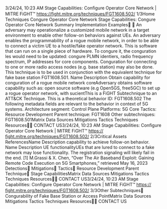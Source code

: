 3/24/24, 10:23 AM Stage Capabilities: Conﬁgure Operator Core Network | MITRE FiGHT™
https://ﬁght.mitre.org/techniques/FGT1608.502/ 1/3Home Techniques Con gure Operator Core Network
Stage Capabilities: Con gure
Operator Core Network
Summary
Implementation Examples󰅂 󰅂
An adversary may operationalize a customized mobile
network in a target environment to enable other follow-on
behaviors against UEs.
An adversary enables the programmability of a rogue mobile
network, in order to be able to connect a victim UE to a
hostile/fake operator network. This is software that can run
on a single piece of hardware. To con gure it, the
con guration  les would need to be updated: con gure PLMN
identi ers, radio frequency spectrum, IP addresses for core
components. Con guration for connecting to one or more
radio access nodes (e.g. base station) may also be done.
This technique is to be used in conjunction with the equivalent
technique for fake base station FGT1608.501.
Name Description
Obtain capability for
con guration of a rogue mobile
network coreAdversary obtains
software capability
such as: open source
software (e.g Open5GS,
free5GC) to set up a
rogue operator network,
with su cientThis is a FiGHT
Subtechnique to an ATT&CK
Technique.
This is a theoretical behavior
ID: FGT1608.502
The following metadata
fields are relevant to the
behavior in context of 5G
systems.
Architecture segment:
Control Plane
Platforms: 5G Core
Tactics: Resource
Development
Parent technique: FGT1608
Other subtechniques:
FGT1608.501Matrix Data Sources Mitigations Tactics Techniques Resources󰍝󰇙
CONTACT US3/24/24, 10:23 AM Stage Capabilities: Conﬁgure Operator Core Network | MITRE FiGHT™
https://ﬁght.mitre.org/techniques/FGT1608.502/ 2/3Critical Assets
ReferencesName Description
capability to achieve
follow-on behavior.
Name Description
UE functionalityUEs that are lured to
connect to a fake
network may lose
functionality. The
registration signaling
will likely fail in the end.
[1] M.Grassi & X. Chen, “Over The Air Baseband Exploit:
Gaining Remote Code Execution on 5G Smartphones,”
retrieved May 16, 2023
Detections󰅀
Mitigations󰅀
Tactics󰅀
Resource Development
Parent Technique󰅀
Stage CapabilitiesMatrix Data Sources Mitigations Tactics Techniques Resources󰍝󰇙
CONTACT US3/24/24, 10:23 AM Stage Capabilities: Conﬁgure Operator Core Network | MITRE FiGHT™
https://ﬁght.mitre.org/techniques/FGT1608.502/ 3/3Other Subtechniques󰅀
Con gurability of Fake Base Station or Access PointMatrix Data Sources Mitigations Tactics Techniques Resources󰍝󰇙
CONTACT US